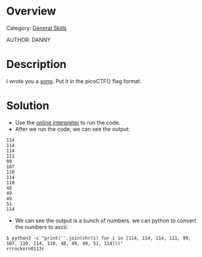 # Overview 
Category: [General Skills]()

AUTHOR: DANNY

# Description
I wrote you a [song](https://jupiter.challenges.picoctf.org/static/c594d8d915de0129d92b4c41e25a2313/lyrics.txt). Put it in the picoCTF{} flag format.

# Solution
- Use the [online interpreter](https://web.archive.org/web/20190522020843/https://codewithrockstar.com/online) to run the code.
- After we run the code, we can see the output:
```
114
114
114
111
99
107
110
114
110
48
49
49
51
114
```
- We can see the output is a bunch of numbers. we can python to convert the numbers to ascii:
```
$ python3 -c "print(''.join(chr(i) for i in [114, 114, 114, 111, 99, 107, 110, 114, 110, 48, 49, 49, 51, 114]))"
rrrocknrn0113r
```